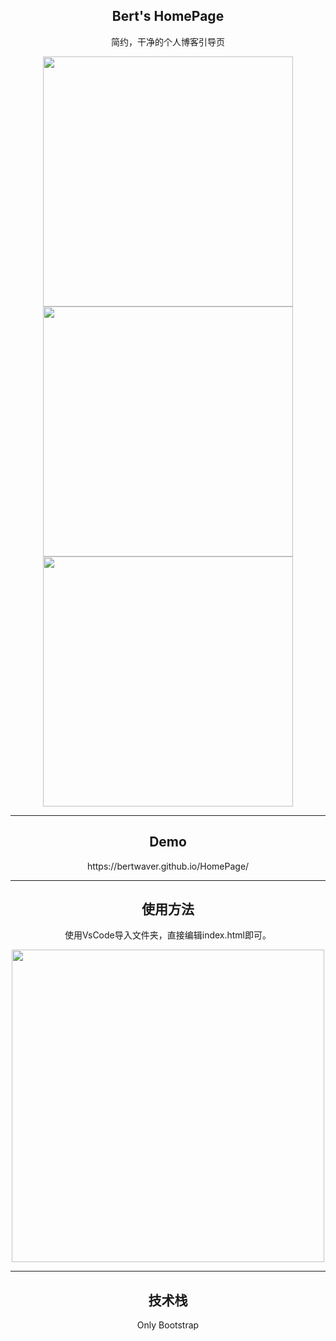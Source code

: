 <h2 align="center">Bert's HomePage </h2>
<p align="center">简约，干净的个人博客引导页</p>
<div align="center">
 <img src="https://yun.ixfish.cn/?explorer/share/fileOut&shareID=9o_HpPBw&path=%7BshareItemLink%3A9o_HpPBw%7D%2FiShot_2023-09-10_22.52.10.png" height="400">
 <img src="https://yun.ixfish.cn/?explorer/share/fileOut&shareID=9o_HpPBw&path=%7BshareItemLink%3A9o_HpPBw%7D%2FiShot_2023-09-10_22.52.31.png" height="400">
 <img src="https://yun.ixfish.cn/?explorer/share/fileOut&shareID=9o_HpPBw&path=%7BshareItemLink%3A9o_HpPBw%7D%2FiShot_2023-09-10_22.52.25.png" height="400">
</div>

-----------------------
<div align="center">
<h2>Demo</h2>
https://bertwaver.github.io/HomePage/

-----------------------
<div align="center">
<h2>使用方法</h2>
<p>使用VsCode导入文件夹，直接编辑index.html即可。</p>
 <img src="https://yun.ixfish.cn/?explorer/share/fileOut&shareID=9o_HpPBw&path=%7BshareItemLink%3A9o_HpPBw%7D%2FiShot_2023-09-10_22.51.31.png" height="500">
 </div>

-----------------------
<div align="center">
<h2>技术栈</h2>
<p>Only Bootstrap</p>
</div>